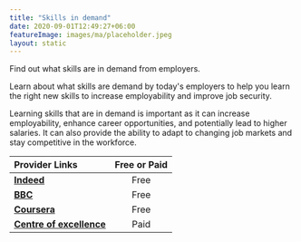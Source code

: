 ```yaml
---
title: "Skills in demand"
date: 2020-09-01T12:49:27+06:00
featureImage: images/ma/placeholder.jpeg
layout: static
---
```


Find out what skills are in demand from employers.

Learn about what skills are demand by today's employers to help you learn the right new skills to increase employability and improve job security.

Learning skills that are in demand is important as it can increase employability, enhance career opportunities, and potentially lead to higher salaries. It can also provide the ability to adapt to changing job markets and stay competitive in the workforce.

| Provider Links      | Free or Paid  |  
| :-----------          | :--------------:      |  
| [**Indeed**](https://www.indeed.com/career-advice/career-development/learning-skills-online) | Free | 
| [**BBC**](https://www.bbc.com/worklife/article/20220412-what-upskilling-means-for-the-future-of-work) | Free | 
| [**Coursera**](https://www.coursera.org/articles/high-income-skills) | Free | 
| [**Centre of excellence**](https://www.centreofexcellence.com/) | Paid | 
  

<br/><br/>






